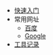 - [快速入门](/docs/测试.md)
- 常用网址
  - [百度](https://www.baidu.com)
  - [Google](https://www.google.com/)
- [工具记录](docs/工具记录/快捷键汇总.md)
